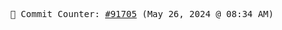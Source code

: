 <p align="center">
    <samp>
        📮 Commit Counter: <a href="https://github.com/Javascript-void0/Javascript-void0/commits/main">#91705</a> (May 26, 2024 @ 08:34 AM)
    </samp>
</p>